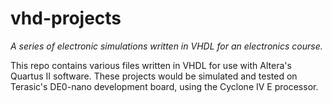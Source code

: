 # vhd-projects

*A series of electronic simulations written in VHDL for an electronics course.*

This repo contains various files written in VHDL for use with Altera's Quartus II software.
These projects would be simulated and tested on Terasic's DE0-nano development board, using the Cyclone IV E processor.







